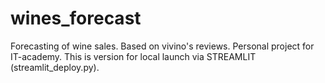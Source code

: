 # wines_forecast
Forecasting of wine sales. Based on vivino's reviews. Personal project for IT-academy.
This is version for local launch via STREAMLIT (streamlit_deploy.py).
